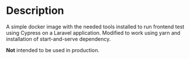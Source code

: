 # Description

A simple docker image with the needed tools installed to run frontend test using
Cypress on a Laravel application. Modified to work using yarn and installation of start-and-serve dependency.

**Not** intended to be used in production.


